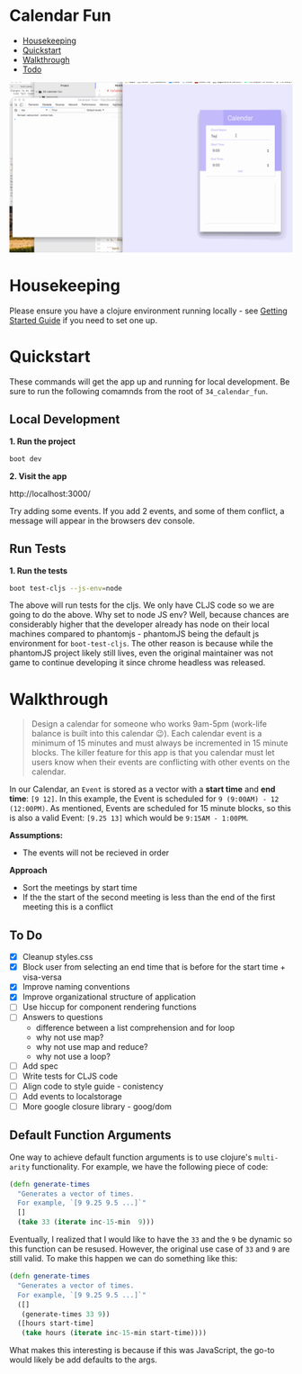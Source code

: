 # Calendar Fun

* [Housekeeping](#housekeeping)
* [Quickstart](#quickstart)
* [Walkthrough](#walkthrough)
* [Todo](#to-do)

![demo of calendar app](./docs/calendar_fun.gif)

# Housekeeping

Please ensure you have a clojure environment running locally - see [Getting Started Guide](https://github.com/tkjone/clojurescript-30#getting-started) if you need to set one up.

# Quickstart

These commands will get the app up and running for local development.  Be sure to run the following comamnds from the root of `34_calendar_fun`.

## Local Development

**1.  Run the project**

```bash
boot dev
```

**2.  Visit the app**

http://localhost:3000/

Try adding some events.  If you add 2 events, and some of them conflict, a message will appear in the browsers dev console.


## Run Tests

**1.  Run the tests**

```bash
boot test-cljs --js-env=node
```

The above will run tests for the cljs.  We only have CLJS code so we are going to do the above.  Why set to node JS env?  Well, because chances are considerably higher that the developer already has node on their local machines compared to phantomjs - phantomJS being the default js environment for `boot-test-cljs`.  The other reason is because while the phantomJS project likely still lives, even the original maintainer was not game to continue developing it since chrome headless was released.

# Walkthrough

> Design a calendar for someone who works 9am-5pm (work-life balance is built into this calendar :wink:).  Each calendar event is a minimum of 15 minutes and must always be incremented in 15 minute blocks. The killer feature for this app is that you calendar must let users know when their events are conflicting with other events on the calendar.

In our Calendar, an `Event` is stored as a vector with a **start time** and **end time**: `[9 12]`.  In this example, the Event is scheduled for `9 (9:00AM) - 12 (12:00PM)`.  As mentioned, Events are scheduled for 15 minute blocks, so this is also a valid Event: `[9.25 13]` which would be `9:15AM - 1:00PM`.

**Assumptions:**

* The events will not be recieved in order

**Approach**

* Sort the meetings by start time
* If the the start of the second meeting is less than the end of the first meeting this is a conflict

## To Do

- [X] Cleanup styles.css
- [X] Block user from selecting an end time that is before for the start time + visa-versa
- [X] Improve naming conventions
- [X] Improve organizational structure of application
- [ ] Use hiccup for component rendering functions
- [ ] Answers to questions
  - difference between a list comprehension and for loop
  - why not use map?
  - why not use map and reduce?
  - why not use a loop?
- [ ] Add spec
- [ ] Write tests for CLJS code
- [ ] Align code to style guide - conistency
- [ ] Add events to localstorage
- [ ] More google closure library - goog/dom

## Default Function Arguments

One way to achieve default function arguments is to use clojure's `multi-arity` functionality.  For example, we have the following piece of code:

```clojure
(defn generate-times
  "Generates a vector of times.
  For example, `[9 9.25 9.5 ...]`"
  []
  (take 33 (iterate inc-15-min  9)))
```

Eventually, I realized that I would like to have the `33` and the `9` be dynamic so this function can be resused.  However, the original use case of `33` and `9` are still valid.  To make this happen we can do something like this:

```clojure
(defn generate-times
  "Generates a vector of times.
  For example, `[9 9.25 9.5 ...]`"
  ([]
   (generate-times 33 9))
  ([hours start-time]
   (take hours (iterate inc-15-min start-time))))
```

What makes this interesting is because if this was JavaScript, the go-to would likely be add defaults to the args.
